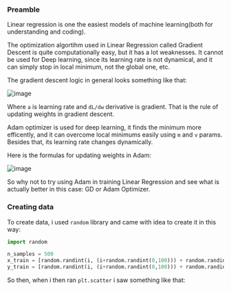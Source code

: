 ### Preamble

Linear regression is one the easiest models of machine learning(both for understanding and coding).

The optimization algortihm used in Linear Regression called Gradient Descent is quite computationally easy, but it has a lot weaknesses. It cannot be used for Deep learning, since its learning rate is not dynamical, and it can simply stop in local minimum, not the global one, etc.

The gradient descent logic in general looks something like that:

![image](https://user-images.githubusercontent.com/69817199/127409962-7465e097-a9ab-4d00-9a4d-60b389c15506.png)

Where `a` is learning rate and `dL/dw` derivative is gradient. That is the rule of updating weights in gradient descent.

Adam optimizer is used for deep learning, it finds the minimum more efficently, and it can overcome local minimums easily using `m` and `v` params. Besides that, its learning rate changes dynamically. 

Here is the formulas for updating weights in Adam:

![image](https://user-images.githubusercontent.com/69817199/127485737-7a0806f5-560b-4543-9565-444e744c1331.png)

So why not to try using Adam in training Linear Regression and see what is actually better in this case: GD or Adam Optimizer.

### Creating data

To create data, i used `random` library and came with idea to create it in this way: 

```Python
import random

n_samples = 500
x_train = [random.randint(i, (i+random.randint(0,100))) + random.randint(0,100) for i in range(n_samples)]
y_train = [random.randint(i, (i+random.randint(0,100))) + random.randint(0,100) for i in range(n_samples)]
```
So then, when i then ran `plt.scatter` i saw something like that: 



